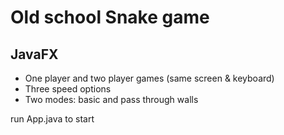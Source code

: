 <h1>Old school Snake game</h1>
<h2>JavaFX</h2>
<ul>
<li>One player and two player games (same screen & keyboard)</li>
<li>Three speed options</li>
<li>Two modes: basic and pass through walls</li>
</ul>

run App.java to start
